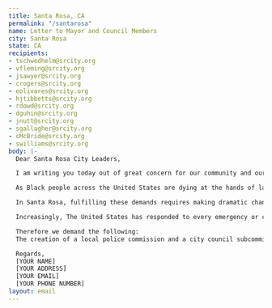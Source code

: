 ```yaml
---
title: Santa Rosa, CA
permalink: "/santarosa"
name: Letter to Mayor and Council Members
city: Santa Rosa
state: CA
recipients:
- tschwedhelm@srcity.org
- vfleming@srcity.org
- jsawyer@srcity.org
- crogers@srcity.org
- eolivares@srcity.org
- hjtibbetts@srcity.org
- rdowd@srcity.org
- dguhin@srcity.org
- jnutt@srcity.org
- sgallagher@srcity.org
- cMcBride@srcity.org
- swilliams@srcity.org
body: |-
  Dear Santa Rosa City Leaders,

  I am writing you today out of great concern for our community and our future. I am [INSERT IDENTIFYING INFO--AS MUCH AS YOU FEEL COMFORTABLE WITH--INCLUDING THE AMOUNT OF TIME YOU'VE BEEN A RESIDENT OF SR, WHERE YOU WORK, IF YOU'RE A LOCAL BUSINESS OWNER, ANY OTHER COMMUNITY TIES LIKE FAITH COMMUNITY OR OTHER COMMUNITY-BASED ORGS]

  As Black people across the United States are dying at the hands of law enforcement, our communities are mourning the deaths of George Floyd, tortured to death by Minneapolis police, and Breonna Taylor an EMT killed by officers while asleep in her bed in Louisville. Their names are added to a devastatingly long list of Black people who have been killed at the hands of law enforcement - it is time for us to make different decisions. We demand change in the operation of the criminal legal system, we demand that we take care of our community instead of criminalizing those amongst us who need help, and we demand that police are not the front line responders to every emergency or call for help.

  In Santa Rosa, fulfilling these demands requires making dramatic changes in our city’s budget. Our budget should reflect our values. The current budget does not. While I understand that due to Measure O, the City Council is not able to reduce the allocated budget expenditures to police, I am writing to you today to demand that the Santa Rosa City Council invest in alternative responses to law enforcement that actually keep our community safe and healthy. I also call on our collective community to reconsider Measure O’s policy, and work to change it. Law Enforcement should be the Exception, not the rule.

  Increasingly, The United States has responded to every emergency or call for help with law enforcement. Meanwhile, our communities desperately lack meaningful access to healthcare, employment, and housing. Instead, we have the largest military budget in the world, and some of the most well-funded and militarized police departments. Policing and militarization overwhelmingly dominate the bulk of national and local budgets. In fact, police and military funding has increased every single year since 1973, and at the same time, while funding for public health has decreased every year. According to the Urban Institute, in 1977, state and local governments spent $60 billion on police and corrections.[1] In 2017, they spent $194 billion. A 220 percent increase. In Santa Rosa, funding for local police makes up 32% of the city budget.[2] Housing and community services accounts for only 1%. That is a staggering and illuminating statistic. What does it say about our community? It says that rather than responding to the needs in our community with meaningful support and resources, we respond with law enforcement. This is unacceptable. Where could that money go? It could go towards building healthy communities, to housing development, to neighborhood infrastructure, to education, to childcare. The possibilities are endless.

  Therefore we demand the following:
  The creation of a local police commission and a city council subcommittee on alternatives to policing. A commitment to changing Measure O, so we may act to reduce funding for police in the Santa Rosa City budget, and instead invest more in housing and community services. Investment in local alternatives to policing. This should include investments in existing community based organizations as well as additional funding to support the creation of alternative responses to community needs and emergencies, including: Unarmed mediation and intervention teams, Social worker teams and mental health experts, as well as Restorative Justice programs. We further request that an emergency meeting of the full city council be immediately scheduled to address these concerns. You are welcome to contact me with any questions or concerns regarding these requests.

  Regards,
  [YOUR NAME]
  [YOUR ADDRESS]
  [YOUR EMAIL]
  [YOUR PHONE NUMBER]
layout: email
---
```


